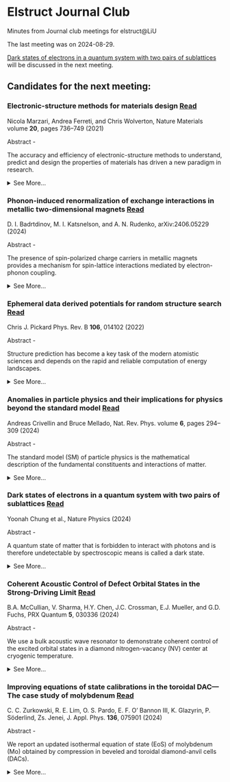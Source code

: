 # Elstruct Journal Club
Minutes from Journal club meetings for elstruct@LiU

The last meeting was on 2024-08-29.

[Dark states of electrons in a quantum system with two pairs of sublattices](https://www.nature.com/articles/s41567-024-02586-x) will be discussed in the next meeting.

## Candidates for the next meeting:

### Electronic-structure methods for materials design [Read](https://www.nature.com/articles/s41563-021-01013c-3)
Nicola Marzari, Andrea Ferreti, and Chris Wolverton, Nature Materials volume **20**, pages 736–749 (2021)

Abstract -

The accuracy and efficiency of electronic-structure methods to understand, predict and design the properties of materials has driven a new paradigm in research.
<details>
<summary>See More...</summary>

Simulations can greatly accelerate the identification, characterization and optimization of materials, with this acceleration driven by continuous progress in theory, algorithms and hardware, and by adaptation of concepts and tools from computer science. Nevertheless, the capability to identify and characterize materials relies on the predictive accuracy of the underlying physical descriptions, and on the ability to capture the complexity of realistic systems. We provide here an overview of electronic-structure methods, of their application to the prediction of materials properties, and of the different strategies employed towards the broader goals of materials design and discovery.
</details>

### Phonon-induced renormalization of exchange interactions in metallic two-dimensional magnets [Read](https://arxiv.org/abs/2406.05229)
D. I. Badrtdinov, M. I. Katsnelson, and A. N. Rudenko, arXiv:2406.05229 (2024)

Abstract - 

The presence of spin-polarized charge carriers in metallic magnets provides a mechanism for spin-lattice interactions mediated by electron-phonon coupling.

<details>
<summary>See More...</summary>
Here, we present a theory of this mechanism used to estimate its effect on the exchange interactions in 2D magnets. Starting from a square lattice model at half filling, we show that the presence of electron-phonon coupling with equilibrium phonon distribution leads to a notable suppression of exchange interactions with temperature. We then apply our approach to the prototypical 2D metallic ferromagnet, Fe3GeTe2, with moderate electron-phonon coupling. We find that the exchange interactions undergo a renormalization, leading to a softening of the magnon modes, and suppression of the Curie temperature by ∼10\%. We expect that this effect can be further enhanced in systems with strong electron-phonon coupling, as well as for non-equilibrium distribution of phonons induced by strong laser fields or charge currents.
</details>

### Ephemeral data derived potentials for random structure search [Read](https://journals.aps.org/prb/abstract/10.1103/PhysRevB.106.014102)

Chris J. Pickard Phys. Rev. B **106**, 014102 (2022)

Abstract - 

Structure prediction has become a key task of the modern atomistic sciences and depends on the rapid and reliable computation of energy landscapes. 
<details>
<summary>See More...</summary>
First-principles density functional based calculations are highly reliable, faithfully describing entire energy landscapes. They are, however, computationally intensive and slow compared to interatomic potentials. Great progress has been made in the development of machine learning, or data derived, potentials, which promise to describe entire energy landscapes at first-principles quality. Compared to first-principles approaches, their preparation can be time consuming and delay searching. Ab initio random structure searching (AIRSS) is a straightforward and powerful approach to structure prediction, based on the stochastic generation of sensible initial structures and their repeated local optimization. Here, a scheme, compatible with AIRSS, for the rapid construction of disposable, or ephemeral, data derived potentials (EDDPs) is described. These potentials are constructed using a homogeneous, separable many-body environment vector and iterative neural network fits, sparsely combined through non-negative least squares. The approach is first tested on methane, boron nitride, elemental boron, and urea. In the case of boron, an EDDP generated using data from small unit cells is used to rediscover the complex 𝛾-boron structure without recourse to symmetry or fragments. Finally, an EDDP generated for silane (```math $SiH_4$```) at 500 GPa enables the discovery of an extremely complex, dense structure which significantly modifies silane's high pressure phase diagram. This has implications for the theoretical exploration for high temperature superconductivity in dense hydrides, which have so far largely depended on searches in smaller unit cells.
</details>

### Anomalies in particle physics and their implications for physics beyond the standard model [Read](https://www.nature.com/articles/s42254-024-00703-6)

Andreas Crivellin and Bruce Mellado, Nat. Rev. Phys. volume **6**, pages 294–309 (2024)

Abstract - 

The standard model (SM) of particle physics is the mathematical description of the fundamental constituents and interactions of matter. 
<details>
<summary>See More...</summary>
Its last missing particle, the Higgs boson, was observed in 2012. However, there are several phenomena that the SM cannot account for (such as dark-matter particles, or non-vanishing neutrino masses), neither does it describe gravity. There must be more to discover, to extend the SM into a full description of nature. Here we review the hints of new physics, called anomalies, that are seen for various interactions as discrepancies between standard-model predictions and experimental measurements. We consider both direct high-energy searches for new particles at the Large Hadron Collider at CERN and indirect low-energy precision experiments. These anomalies span an energy scale of more than four orders of magnitude: from the mass of the proton, to the electroweak scale (approximately the mass of the Higgs boson), to the teraelectronvolt scale, which is the highest scale directly accessible at the Large Hadron Collider. We discuss the experimental and theoretical status of various anomalies and summarize possible explanations in terms of new particles and new interactions as well as discovery prospects. We suggest, in particular, that new additional Higgs bosons and so-called leptoquarks are promising candidates for extending the standard model.
</details>

### Dark states of electrons in a quantum system with two pairs of sublattices [Read](https://www.nature.com/articles/s41567-024-02586-x)

Yoonah Chung et al., Nature Physics (2024)

Abstract -

A quantum state of matter that is forbidden to interact with photons and is therefore undetectable by spectroscopic means is called a dark state. 
<details>
<summary>See More...</summary>
This basic concept can be applied to condensed matter where it suggests that a whole band of quantum states could be undetectable across a full Brillouin zone. Here we report the discovery of such condensed-matter dark states in palladium diselenide as a model system that has two pairs of sublattices in the primitive cell. By using angle-resolved photoemission spectroscopy, we find valence bands that are practically unobservable over the whole Brillouin zone at any photon energy, polarization and scattering plane. Our model shows that two pairs of sublattices located at half-translation positions and related by multiple glide-mirror symmetries make their relative quantum phases polarized into only four kinds, three of which become dark due to double destructive interference. This mechanism is generic to other systems with two pairs of sublattices, and we show how the phenomena observed in cuprates, lead halide perovskites and density wave systems can be resolved by the mechanism of dark states. Our results suggest that the sublattice degree of freedom, which has been overlooked so far, should be considered in the study of correlated phenomena and optoelectronic characteristics.
</details>

### Coherent Acoustic Control of Defect Orbital States in the Strong-Driving Limit [Read](https://journals.aps.org/prxquantum/abstract/10.1103/PRXQuantum.5.030336)

B.A. McCullian, V. Sharma, H.Y. Chen, J.C. Crossman, E.J. Mueller, and G.D. Fuchs, PRX Quantum **5**, 030336 (2024)

Abstract - 

We use a bulk acoustic wave resonator to demonstrate coherent control of the excited orbital states in a diamond nitrogen-vacancy (NV) center at cryogenic temperature. 
<details>
<summary>See More...</summary>
Coherent quantum control is an essential tool for understanding and mitigating decoherence. Moreover, characterizing and controlling orbital states is a central challenge for quantum networking, where optical coherence is tied to orbital coherence. We study resonant multiphonon orbital Rabi oscillations in both the frequency and time domain, extracting the strength of the orbital-phonon interactions and the coherence of the acoustically driven orbital states. We reach the strong-driving limit, where the physics is dominated by the coupling induced by the acoustic waves. We find agreement between our measurements, quantum master-equation simulations, and a Landau-Zener transition model in the strong-driving limit. Using perturbation theory, we derive an expression for the orbital Rabi frequency versus the acoustic drive strength that is nonperturbative in the drive strength and agrees well with our measurements for all acoustic powers. Motivated by continuous-wave spin-resonance-based decoherence protection schemes, we model the orbital decoherence and find good agreement between our model and our measured few-to-several-nanoseconds orbital decoherence times. We discuss the outlook for orbital decoherence protection.
</details>

### Improving equations of state calibrations in the toroidal DAC—The case study of molybdenum [Read](https://doi.org/10.1063/5.0223794)
C. C. Zurkowski, R. E. Lim, O. S. Pardo, E. F. O’ Bannon III, K. Glazyrin, P. Söderlind, Zs. Jenei, J. Appl. Phys. **136**, 075901 (2024)

Abstract - 

We report an updated isothermal equation of state (EoS) of molybdenum (Mo) obtained by compression in beveled and toroidal diamond-anvil cells (DACs). 
<details>
<summary>See More...</summary>
For an improved compression environment, we developed a copper (Cu) pressure-transmitting medium (PTM) for the toroidal diamond-anvil cell samples, as it is a soft metal compared to Mo with a well calibrated EoS. A Ne PTM was used for the conventional beveled DAC samples. The unit-cell volumes of Mo were measured to 336(1) GPa in the Cu PTM and 231.2(6) GPa in the Ne PTM at room temperature. We additionally calculated elastic stiffness and compliance constants and evaluated the uniaxial stress of Mo and Cu with pressure. A new EoS for Mo is presented from data collected in all sample environments and compared to our theoretical predictions as well as previous compression studies of Mo. The (200) lattice plane of Mo produced the lowest volumes across the pressure range of this study for all compression environments, suggesting that it is less affected by nonhydrostatic stresses in the DAC compared to the other observed diffraction planes. The presented Mo EoS is compatible with extrapolations of EoS fits of Mo in helium (He) within ∼1% at 330 GPa. Results from this work demonstrate that compressing a sample in a softer metal in the toroidal DAC can improve the compression environment and result in measured sample volumes comparable to those collected in noble-gas media at multi-megabar conditions.
<details>
